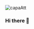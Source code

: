

![capaAtt](https://user-images.githubusercontent.com/78517083/194404637-aa9a5e5c-1e0d-491b-9c7d-a3716d4a6246.gif)

### Hi there 👋

<!--
**ilessalobo/ilessalobo** is a ✨ _special_ ✨ repository because its `README.md` (this file) appears on your GitHub profile.

Here are some ideas to get you started:

- 🔭 I’m currently working on ...
- 🌱 I’m currently learning ...
- 👯 I’m looking to collaborate on ...
- 🤔 I’m looking for help with ...
- 💬 Ask me about ...
- 📫 How to reach me: ...
- 😄 Pronouns: ...
- ⚡ Fun fact: ...
-->

